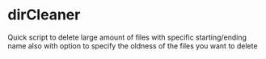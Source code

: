 # dirCleaner
Quick script to delete large amount of files with specific starting/ending name also with option to specify the oldness of the files you want to delete
